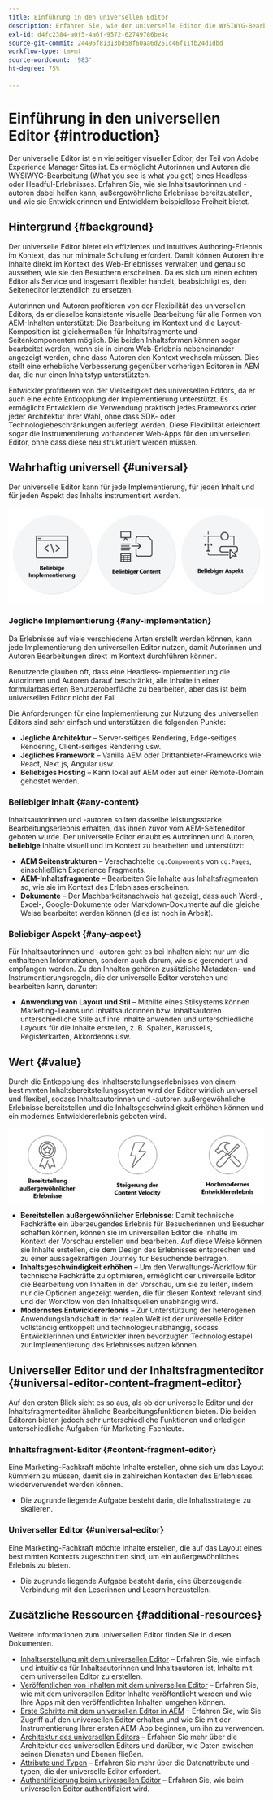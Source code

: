 ```yaml
---
title: Einführung in den universellen Editor
description: Erfahren Sie, wie der universelle Editor die WYSIWYG-Bearbeitung (What you see is what you get) von beliebigen Headless- und Headful-Erlebnissen ermöglicht. Erfahren Sie, wie er Autorinnen und Autoren dabei helfen kann, außergewöhnliche Inhalte zu erstellen sowie die Geschwindigkeit ihrer Inhalte zu erhöhen, und inwiefern er Entwickelnden ein modernes Erlebnis bietet.
exl-id: d4fc2384-a0f5-4a6f-9572-62749786be4c
source-git-commit: 24496f81313bd58f60aa6d251c46f11fb24d1dbd
workflow-type: tm+mt
source-wordcount: '983'
ht-degree: 75%

---
```



# Einführung in den universellen Editor {#introduction}

Der universelle Editor ist ein vielseitiger visueller Editor, der Teil von Adobe Experience Manager Sites ist. Es ermöglicht Autorinnen und Autoren die WYSIWYG-Bearbeitung (What you see is what you get) eines Headless- oder Headful-Erlebnisses. Erfahren Sie, wie sie Inhaltsautorinnen und -autoren dabei helfen kann, außergewöhnliche Erlebnisse bereitzustellen, und wie sie Entwicklerinnen und Entwicklern beispiellose Freiheit bietet.

## Hintergrund {#background}

Der universelle Editor bietet ein effizientes und intuitives Authoring-Erlebnis im Kontext, das nur minimale Schulung erfordert. Damit können Autoren ihre Inhalte direkt im Kontext des Web-Erlebnisses verwalten und genau so aussehen, wie sie den Besuchern erscheinen. Da es sich um einen echten Editor als Service und insgesamt flexibler handelt, beabsichtigt es, den Seiteneditor letztendlich zu ersetzen.

Autorinnen und Autoren profitieren von der Flexibilität des universellen Editors, da er dieselbe konsistente visuelle Bearbeitung für alle Formen von AEM-Inhalten unterstützt: Die Bearbeitung im Kontext und die Layout-Komposition ist gleichermaßen für Inhaltsfragmente und Seitenkomponenten möglich. Die beiden Inhaltsformen können sogar bearbeitet werden, wenn sie in einem Web-Erlebnis nebeneinander angezeigt werden, ohne dass Autoren den Kontext wechseln müssen. Dies stellt eine erhebliche Verbesserung gegenüber vorherigen Editoren in AEM dar, die nur einen Inhaltstyp unterstützten.

Entwickler profitieren von der Vielseitigkeit des universellen Editors, da er auch eine echte Entkopplung der Implementierung unterstützt. Es ermöglicht Entwicklern die Verwendung praktisch jedes Frameworks oder jeder Architektur ihrer Wahl, ohne dass SDK- oder Technologiebeschränkungen auferlegt werden. Diese Flexibilität erleichtert sogar die Instrumentierung vorhandener Web-Apps für den universellen Editor, ohne dass diese neu strukturiert werden müssen.

## Wahrhaftig universell {#universal}

Der universelle Editor kann für jede Implementierung, für jeden Inhalt und für jeden Aspekt des Inhalts instrumentiert werden.

![Was ihn universell macht](assets/universal.png)

### Jegliche Implementierung {#any-implementation}

Da Erlebnisse auf viele verschiedene Arten erstellt werden können, kann jede Implementierung den universellen Editor nutzen, damit Autorinnen und Autoren Bearbeitungen direkt im Kontext durchführen können.

Benutzende glauben oft, dass eine Headless-Implementierung die Autorinnen und Autoren darauf beschränkt, alle Inhalte in einer formularbasierten Benutzeroberfläche zu bearbeiten, aber das ist beim universellen Editor nicht der Fall

Die Anforderungen für eine Implementierung zur Nutzung des universellen Editors sind sehr einfach und unterstützen die folgenden Punkte:

* **Jegliche Architektur** – Server-seitiges Rendering, Edge-seitiges Rendering, Client-seitiges Rendering usw.
* **Jegliches Framework** – Vanilla AEM oder Drittanbieter-Frameworks wie React, Next.js, Angular usw.
* **Beliebiges Hosting** – Kann lokal auf AEM oder auf einer Remote-Domain gehostet werden.

### Beliebiger Inhalt {#any-content}

Inhaltsautorinnen und -autoren sollten dasselbe leistungsstarke Bearbeitungserlebnis erhalten, das ihnen zuvor vom AEM-Seiteneditor geboten wurde. Der universelle Editor erlaubt es Autorinnen und Autoren, **beliebige** Inhalte visuell und im Kontext zu bearbeiten und unterstützt:

* **AEM Seitenstrukturen** – Verschachtelte `cq:Components` von `cq:Pages`, einschließlich Experience Fragments.
* **AEM-Inhaltsfragmente** – Bearbeiten Sie Inhalte aus Inhaltsfragmenten so, wie sie im Kontext des Erlebnisses erscheinen.
* **Dokumente** – Der Machbarkeitsnachweis hat gezeigt, dass auch Word-, Excel-, Google-Dokumente oder Markdown-Dokumente auf die gleiche Weise bearbeitet werden können (dies ist noch in Arbeit).

### Beliebiger Aspekt {#any-aspect}

Für Inhaltsautorinnen und -autoren geht es bei Inhalten nicht nur um die enthaltenen Informationen, sondern auch darum, wie sie gerendert und empfangen werden. Zu den Inhalten gehören zusätzliche Metadaten- und Instrumentierungsregeln, die der universelle Editor verstehen und bearbeiten kann, darunter:

* **Anwendung von Layout und Stil** – Mithilfe eines Stilsystems können Marketing-Teams und Inhaltsautorinnen bzw. Inhaltsautoren unterschiedliche Stile auf ihre Inhalte anwenden und unterschiedliche Layouts für die Inhalte erstellen, z. B. Spalten, Karussells, Registerkarten, Akkordeons usw.

## Wert  {#value}

Durch die Entkopplung des Inhaltserstellungserlebnisses von einem bestimmten Inhaltsbereitstellungssystem wird der Editor wirklich universell und flexibel, sodass Inhaltsautorinnen und -autoren außergewöhnliche Erlebnisse bereitstellen und die Inhaltsgeschwindigkeit erhöhen können und ein modernes Entwicklererlebnis geboten wird.

![Der Wert des universellen Editors](assets/value.png)

* **Bereitstellen außergewöhnlicher Erlebnisse**: Damit technische Fachkräfte ein überzeugendes Erlebnis für Besucherinnen und Besucher schaffen können, können sie im universellen Editor die Inhalte im Kontext der Vorschau erstellen und bearbeiten. Auf diese Weise können sie Inhalte erstellen, die dem Design des Erlebnisses entsprechen und zu einer aussagekräftigen Journey für Besuchende beitragen.
* **Inhaltsgeschwindigkeit erhöhen** – Um den Verwaltungs-Workflow für technische Fachkräfte zu optimieren, ermöglicht der universelle Editor die Bearbeitung von Inhalten in der Vorschau, um sie zu leiten, indem nur die Optionen angezeigt werden, die für diesen Kontext relevant sind, und der Workflow von den Inhaltsquellen unabhängig wird.
* **Modernstes Entwicklererlebnis** – Zur Unterstützung der heterogenen Anwendungslandschaft in der realen Welt ist der universelle Editor vollständig entkoppelt und technologieunabhängig, sodass Entwicklerinnen und Entwickler ihren bevorzugten Technologiestapel zur Implementierung des Erlebnisses nutzen können.

## Universeller Editor und der Inhaltsfragmenteditor {#universal-editor-content-fragment-editor}

Auf den ersten Blick sieht es so aus, als ob der universelle Editor und der Inhaltsfragmenteditor ähnliche Bearbeitungsfunktionen bieten. Die beiden Editoren bieten jedoch sehr unterschiedliche Funktionen und erledigen unterschiedliche Aufgaben für Marketing-Fachleute.

### Inhaltsfragment-Editor {#content-fragment-editor}

Eine Marketing-Fachkraft möchte Inhalte erstellen, ohne sich um das Layout kümmern zu müssen, damit sie in zahlreichen Kontexten des Erlebnisses wiederverwendet werden können.

* Die zugrunde liegende Aufgabe besteht darin, die Inhaltsstrategie zu skalieren.

### Universeller Editor {#universal-editor}

Eine Marketing-Fachkraft möchte Inhalte erstellen, die auf das Layout eines bestimmten Kontexts zugeschnitten sind, um ein außergewöhnliches Erlebnis zu bieten.

* Die zugrunde liegende Aufgabe besteht darin, eine überzeugende Verbindung mit den Leserinnen und Lesern herzustellen.

## Zusätzliche Ressourcen {#additional-resources}

Weitere Informationen zum universellen Editor finden Sie in diesen Dokumenten.

* [Inhaltserstellung mit dem universellen Editor](/help/sites-cloud/authoring/universal-editor/authoring.md) – Erfahren Sie, wie einfach und intuitiv es für Inhaltsautorinnen und Inhaltsautoren ist, Inhalte mit dem universellen Editor zu erstellen.
* [Veröffentlichen von Inhalten mit dem universellen Editor](/help/sites-cloud/authoring/universal-editor/publishing.md) – Erfahren Sie, wie mit dem universellen Editor Inhalte veröffentlicht werden und wie Ihre Apps mit den veröffentlichten Inhalten umgehen können.
* [Erste Schritte mit dem universellen Editor in AEM](getting-started.md) – Erfahren Sie, wie Sie Zugriff auf den universellen Editor erhalten und wie Sie mit der Instrumentierung Ihrer ersten AEM-App beginnen, um ihn zu verwenden.
* [Architektur des universellen Editors](architecture.md) – Erfahren Sie mehr über die Architektur des universellen Editors und darüber, wie Daten zwischen seinen Diensten und Ebenen fließen.
* [Attribute und Typen](attributes-types.md) – Erfahren Sie mehr über die Datenattribute und -typen, die der universelle Editor erfordert.
* [Authentifizierung beim universellen Editor](authentication.md) – Erfahren Sie, wie beim universellen Editor authentifiziert wird.

